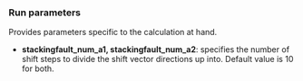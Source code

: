 ### Run parameters

Provides parameters specific to the calculation at hand.

- __stackingfault_num_a1, stackingfault_num_a2__: specifies the number of shift steps to divide the shift vector directions up into. Default value is 10 for both.
